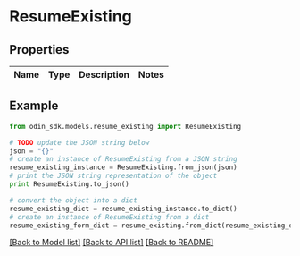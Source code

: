# ResumeExisting


## Properties

Name | Type | Description | Notes
------------ | ------------- | ------------- | -------------

## Example

```python
from odin_sdk.models.resume_existing import ResumeExisting

# TODO update the JSON string below
json = "{}"
# create an instance of ResumeExisting from a JSON string
resume_existing_instance = ResumeExisting.from_json(json)
# print the JSON string representation of the object
print ResumeExisting.to_json()

# convert the object into a dict
resume_existing_dict = resume_existing_instance.to_dict()
# create an instance of ResumeExisting from a dict
resume_existing_form_dict = resume_existing.from_dict(resume_existing_dict)
```
[[Back to Model list]](../README.md#documentation-for-models) [[Back to API list]](../README.md#documentation-for-api-endpoints) [[Back to README]](../README.md)


